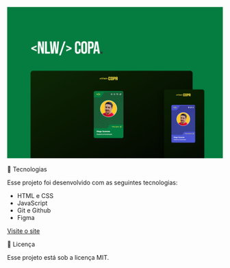 
<img src="./assets/preview.jpg">
<p>🚀 Tecnologias </p>
<p>Esse projeto foi desenvolvido com as seguintes tecnologias:</p>
<ul>
<li>HTML e CSS</li>
<li>JavaScript</li>
<li>Git e Github</li>
<li>Figma</li>
</ul>

<p>
  <a href="https://diegoscavone.github.io/nlw-copa/">Visite o site</a>
</p>

<p>📝 Licença</p>
<p>Esse projeto está sob a licença MIT.</p>
